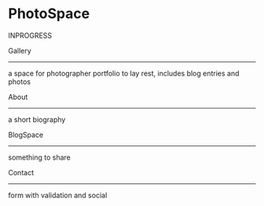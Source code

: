 # PhotoSpace

INPROGRESS


Gallery
_____

a space for photographer portfolio to lay rest, includes blog entries and photos

About
_____

a short biography

BlogSpace
_____

something to share

Contact
______

form with validation and social 
